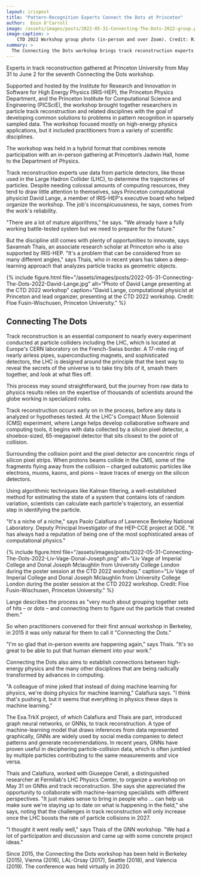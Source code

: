 ```yaml
---
layout: irispost
title: "Pattern-Recognition Experts Connect the Dots at Princeton"
author:  Eoin O'Carroll
image: /assets/images/posts/2022-05-31-Connecting-The-Dots-2022-group.png
image-caption: >
    CTD 2022 Workshop group photo (in-person and over Zoom). Credit: Rick Soden, Princeton University
summary: >
  The Connecting the Dots workshop brings track reconstruction experts together with other machine-learning specialists.
---
```


Experts in track reconstruction gathered at Princeton University from May 31 to June 2 for the seventh Connecting the Dots workshop.

Supported and hosted by the Institute for Research and Innovation in Software for High Energy Physics (IRIS-HEP), the Princeton Physics Department, and the Princeton Institute for Computational Science and Engineering (PICSciE), the workshop brought together researchers in particle track reconstruction and related disciplines with the goal of developing common solutions to problems in pattern recognition in sparsely sampled data. The workshop focused mostly on high-energy physics applications, but it included practitioners from a variety of scientific disciplines.

The workshop was held in a hybrid format that combines remote participation with an in-person gathering at Princeton’s Jadwin Hall, home to the Department of Physics.

Track reconstruction experts use data from particle detectors, like those used in the Large Hadron Collider (LHC), to determine the trajectories of particles. Despite needing colossal amounts of computing resources, they tend to draw little attention to themselves, says Princeton computational physicist David Lange, a member of IRIS-HEP's executive board who helped organize the workshop. The job's inconspicuousness, he says, comes from the work's reliability.

"There are a lot of mature algorithms," he says. "We already have a fully working battle-tested system but we need to prepare for the future."

But the discipline still comes with plenty of opportunities to innovate, says Savannah Thais, an associate research scholar at Princeton who is also supported by IRIS-HEP. "It's a problem that can be considered from so many different angles," says Thais, who in recent years has taken a deep-learning approach that analyzes particle tracks as geometric objects.

{% include figure.html
    file="/assets/images/posts/2022-05-31-Connecting-The-Dots-2022-David-Lange.jpg"
    alt="Photo of David Lange presenting at the CTD 2022 workshop"
    caption="David Lange, computational physicist at Princeton and lead organizer, presenting at the CTD 2022 workshop. Credit: Floe Fusin-Wischusen, Princeton University."
%}

## Connecting The Dots

Track reconstruction is an essential component to nearly every experiment conducted at particle colliders including the LHC, which is located at Europe's CERN laboratory on the French-Swiss border. A 17-mile ring of nearly airless pipes, superconducting magnets, and sophisticated detectors, the LHC is designed around the principle that the best way to reveal the secrets of the universe is to take tiny bits of it, smash them together, and look at what flies off.

This process may sound straightforward, but the journey from raw data to physics results relies on the expertise of thousands of scientists around the globe working in specialized roles.

Track reconstruction occurs early on in the process, before any data is analyzed or hypotheses tested. At the LHC's Compact Muon Solenoid (CMS) experiment, where Lange helps develop collaborative software and computing tools, it begins with data collected by a silicon pixel detector, a shoebox-sized, 65-megapixel detector that sits closest to the point of collision.

Surrounding the collision point and the pixel detector are concentric rings of silicon pixel strips. When protons beams collide in the CMS, some of the fragments flying away from the collision – charged subatomic particles like electrons, muons, kaons, and pions –  leave traces of energy on the silicon detectors.

Using algorithmic techniques like Kalman filtering, a well-established method for estimating the state of a system that contains lots of random variation, scientists can calculate each particle's trajectory, an essential step in identifying the particle.

"It's a niche of a niche," says Paolo Calafiura of Lawrence Berkeley National Laboratory.  Deputy Principal Investigator of the HEP-CCE project at DOE. "It has always had a reputation of being one of the most sophisticated areas of computational physics."



{% include figure.html
    file="/assets/images/posts/2022-05-31-Connecting-The-Dots-2022-Liv-Vage-Donal-Joseph.png"
    alt="Liv Vage of Imperial College and Donal Joseph Mclaughlin from University College London during the poster session at the CTD 2022 workshop."
    caption="Liv Vage of Imperial College and Donal Joseph Mclaughlin from University College London during the poster session at the CTD 2022 workshop. Credit: Floe Fusin-Wischusen, Princeton University."
%}

Lange describes the process as  "very much about grouping together sets of hits – or dots – and connecting them to figure out the particle that created them."

So when practitioners convened for their first annual workshop in Berkeley, in 2015 it was only natural for them to call it "Connecting the Dots."

"I'm so glad that in-person events are happening again," says Thais. "It's so great to be able to put that human element into your work."

Connecting the Dots also aims to establish connections between high-energy physics and the many other disciplines that are being radically transformed by advances in computing.

"A colleague of mine joked that instead of doing machine learning for physics, we're doing physics for machine learning," Calafiura says. "I think that's pushing it, but it seems that everything in physics these days is machine learning."

The Exa.TrkX project, of which Calafiura and Thais are part, introduced graph neural networks, or GNNs, to track reconstruction. A type of machine-learning model that draws inferences from data represented graphically, GNNs are widely used by social media companies to detect patterns and generate recommendations. In recent years, GNNs have proven useful in deciphering particle-collision data, which is often jumbled by multiple particles contributing to the same measurements and vice versa.

Thais and Calafiura, worked with Giuseppe Cerati, a distinguished researcher at Fermilab's LHC Physics Center,  to organize a workshop on May 31 on GNNs and track reconstruction. She says she appreciated the opportunity to collaborate with machine-learning specialists with different perspectives. "It just makes sense to bring in people who … can help us make sure we're staying up to date on what is happening in the field," she says, noting that the challenges in track reconstruction will only increase once the LHC boosts the rate of particle collisions in 2027.

"I thought it went really well," says Thais of the GNN workshop. "We had a lot of participation and discussion and came up with some concrete project ideas."

Since 2015, the Connecting the Dots workshop has been held in Berkeley (2015), Vienna (2016), LAL-Orsay (2017), Seattle (2018), and Valencia (2019). The conference was held virtually in 2020.
